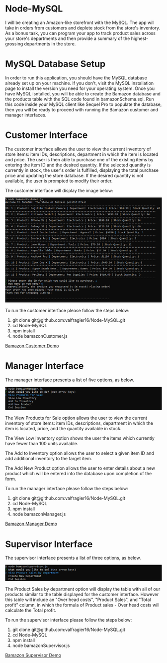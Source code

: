 # Node-MySQL

I will be creating an Amazon-like storefront with the MySQL. The app will take in orders from customers and deplete stock from the store's inventory. As a bonus task, you can program your app to track product sales across your store's departments and then provide a summary of the highest-grossing departments in the store.

# MySQL Database Setup
In order to run this application, you should have the MySQL database already set up on your machine. If you don't, visit the MySQL installation page to install the version you need for your operating system. Once you have MySQL isntalled, you will be able to create the Bamazon database and the products table with the SQL code found in bamazonSchema.sql. Run this code inside your MySQL client like Sequel Pro to populate the database, then you will be ready to proceed with running the Bamazon customer and manager interfaces.

# Customer Interface
The customer interface allows the user to view the current inventory of store items: item IDs, descriptions, department in which the item is located and price. The user is then able to purchase one of the existing items by entering the item ID and the desired quantity. If the selected quantity is currently in stock, the user's order is fulfilled, displaying the total purchase price and updating the store database. If the desired quantity is not available, the user is prompted to modify their order.

The customer interface will display the image below:

<img src="Images/BamazonCustomer.PNG">

To run the customer interface please follow the steps below:

<ol>
  <li>git clone git@github.com:valfragier16/Node-MySQL.git</li>
  <li>cd Node-MySQL</li>
  <li>npm install</li>
  <li>node bamazonCustomer.js</li>
</ol> 

<a href="https://drive.google.com/file/d/1hnqsvTF0Ev_eVkEEvhmEQUFKOAJT_Dzg/view" target="_blank">Bamazon Customer Demo </a>


# Manager Interface
The manager interface presents a list of five options, as below.

<img src="Images/BamazonManager.PNG">
  
The View Products for Sale option allows the user to view the current inventory of store items: item IDs, descriptions, department in which the item is located, price, and the quantity available in stock.

The View Low Inventory option shows the user the items which currently have fewer than 100 units available.

The Add to Inventory option allows the user to select a given item ID and add additional inventory to the target item.

The Add New Product option allows the user to enter details about a new product which will be entered into the database upon completion of the form.

To run the manager interface please follow the steps below:

<ol>
  <li>git clone git@github.com:valfragier16/Node-MySQL.git</li>
  <li>cd Node-MySQL</li>
  <li>npm install</li>
  <li>node bamazonManager.js</li>
</ol> 

<a href="https://drive.google.com/file/d/1VSNJI3YePpS-CgxiN--Q5886hHDOdqXv/view" target="_blank">Bamazon Manager Demo </a>

# Supervisor Interface
The supervisor interface presents a list of three options, as below.

<img src="Images/BamazonSupervisor.PNG">

The Product Sales by department option will display the table with all of our products similar to the table displayed for the customer interface. However this table will include an "Over head costs", "Product Sales", and "Total profit" column, in which the formula of Product sales - Over head costs will calculate the Total profit. 

To run the supervisor interface please follow the steps below:

<ol>
  <li>git clone git@github.com:valfragier16/Node-MySQL.git</li>
  <li>cd Node-MySQL</li>
  <li>npm install</li>
  <li>node bamazonSupervisor.js</li>
</ol> 

<a href="https://drive.google.com/file/d/1J-022D99quXj66T14yOOTrxP8p8FU80e/view" target="_blank">Bamazon Supervisor Demo </a>



